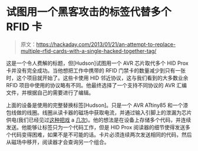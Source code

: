 # 试图用一个黑客攻击的标签代替多个 RFID 卡

> 原文：<https://hackaday.com/2013/01/21/an-attempt-to-replace-multiple-rfid-cards-with-a-single-hacked-together-tag/>

这是一个令人费解的标题，但[Hudson]试图用一个 AVR 芯片取代多个 HID Prox 卡并没有完全成功。当他想把工作中携带的 RFID 门禁卡的数量减少到只有一张时，这个项目就开始了。这些卡使用 HID 邻近协议，这与我们看到的大多数业余 RFID 项目中使用的协议略有不同。他最终选择了一个支持不同协议的 AVR 汇编文件，并根据自己的需要进行了编辑。

上面的设备是使用的完整替换标签[Hudson]。只是一个 AVR ATtiny85 和一个漆包线做的线圈。线圈从读卡器的磁场中获取电流，并通过输入引脚上的泄漏为芯片供电(我们已经见过[这种把戏](http://hackaday.com/2009/06/27/avr-rfid-tag/) a [几次](http://hackaday.com/2011/05/20/using-an-avr-as-an-rfid-tag/))。他的想法是在设备上存储多个代码，并连续发送。他能够让标签只为一个代码工作，但是 HID Prox 阅读器的细节使得发送多个代码变得困难，如果不是不可能的话。卡片必须连续两次发送相同的代码，然后从磁场中移开，阅读器才会查询另一个组合。
